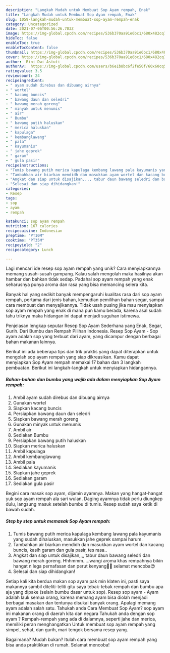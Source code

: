 ```yaml
---
description: "Langkah Mudah untuk Membuat Sop Ayam rempah, Enak"
title: "Langkah Mudah untuk Membuat Sop Ayam rempah, Enak"
slug: 1059-langkah-mudah-untuk-membuat-sop-ayam-rempah-enak
category: Uncategorized
date: 2021-07-06T00:56:26.703Z
image: https://img-global.cpcdn.com/recipes/536b370aa91e6bc1/680x482cq70/sop-ayam-rempah-foto-resep-utama.jpg
hideToc: false
enableToc: true
enableTocContent: false
thumbnail: https://img-global.cpcdn.com/recipes/536b370aa91e6bc1/680x482cq70/sop-ayam-rempah-foto-resep-utama.jpg
cover: https://img-global.cpcdn.com/recipes/536b370aa91e6bc1/680x482cq70/sop-ayam-rempah-foto-resep-utama.jpg
author:  Rini Dwi Astuti
authorAv:  https://img-global.cpcdn.com/users/b6e1b8bc6f2fe50f/60x60cq50/avatar.jpg
ratingvalue: 3.5
reviewcount: 24
recipeingredient:
- " ayam sudah direbus dan dibuang airnya"
- " wortel"
- " kacang buncis"
- " bawang daun dan seledri"
- " bawang merah goreng"
- " minyak untuk menumis"
- " air"
- " Bumbu"
- " bawang putih haluskan"
- " merica haluskan"
- " kapulaga"
- " kembanglawang"
- " pala"
- " kayumanis"
- " jahe geprek"
- " garam"
- " gula pasir"
recipeinstructions:
- "Tumis bawang putih merica kapulaga kembang lawang pala kayumanis yang sudah dihaluskan, masukkan jahe geprek sampai harum."
- "Tambahkan air biarkan mendidh dan masukkan ayam wortel dan kacang buncis, kasih garam dan gula pasir, tes rasa.."
- "Angkat dan siap untuk disajikan,,,, tabur daun bawang seledri dan bawang merah goreng. Hhhmmm.....wangi aroma khas rempahnya bikin hangat n lega pernafasan dan perut kenyang🤭😄 selamat mencoba😍"
- "Selesai dan siap dihidangkan!"
categories:
- Resep
tags:
- sop
- ayam
- rempah

katakunci: sop ayam rempah 
nutrition: 167 calories
recipecuisine: Indonesian
preptime: "PT10M"
cooktime: "PT35M"
recipeyield: "2"
recipecategory: Lunch

---
```



Lagi mencari ide resep sop ayam rempah yang unik? Cara menyiapkannya memang susah-susah gampang. Kalau salah mengolah maka hasilnya akan hambar dan bahkan tidak sedap. Padahal sop ayam rempah yang enak seharusnya punya aroma dan rasa yang bisa memancing selera kita.


Banyak hal yang sedikit banyak mempengaruhi kualitas rasa dari sop ayam rempah, pertama dari jenis bahan, kemudian pemilihan bahan segar, sampai cara membuat dan menyajikannya. Tidak usah pusing jika mau menyiapkan sop ayam rempah yang enak di mana pun kamu berada, karena asal sudah tahu triknya maka hidangan ini dapat menjadi suguhan istimewa.

Penjelasan lengkap seputar Resep Sop Ayam Sederhana yang Enak, Segar, Gurih. Dari Bumbu dan Rempah Pilihan Indonesia. Resep Sop Ayam - Sop ayam adalah sop yang terbuat dari ayam, yang dicampur dengan berbagai bahan makanan lainnya.


Berikut ini ada beberapa tips dan trik praktis yang dapat diterapkan untuk mengolah sop ayam rempah yang siap dikreasikan. Kamu dapat menyiapkan Sop Ayam rempah memakai 17 bahan dan 3 langkah pembuatan. Berikut ini langkah-langkah untuk menyiapkan hidangannya.

<!--inarticleads1-->

##### Bahan-bahan dan bumbu yang wajib ada dalam menyiapkan Sop Ayam rempah:

1. Ambil  ayam sudah direbus dan dibuang airnya
1. Gunakan  wortel
1. Siapkan  kacang buncis
1. Persiapkan  bawang daun dan seledri
1. Siapkan  bawang merah goreng
1. Gunakan  minyak untuk menumis
1. Ambil  air
1. Sediakan  Bumbu
1. Persiapkan  bawang putih haluskan
1. Siapkan  merica haluskan
1. Ambil  kapulaga
1. Ambil  kembanglawang
1. Ambil  pala
1. Sediakan  kayumanis
1. Siapkan  jahe geprek
1. Sediakan  garam
1. Sediakan  gula pasir


Begini cara masak sop ayam, dijamin ayamnya. Makan yang hangat-hangat yuk sop ayam rempah ala sari wulan. Daging ayamnya tidak perlu diungkep dulu, langsung masuk setelah bumbu di tumis. Resep sudah saya ketik di bawah sudah. 

<!--inarticleads2-->

##### Step by step untuk memasak Sop Ayam rempah:

1. Tumis bawang putih merica kapulaga kembang lawang pala kayumanis yang sudah dihaluskan, masukkan jahe geprek sampai harum.
1. Tambahkan air biarkan mendidh dan masukkan ayam wortel dan kacang buncis, kasih garam dan gula pasir, tes rasa..
1. Angkat dan siap untuk disajikan,,,, tabur daun bawang seledri dan bawang merah goreng. Hhhmmm.....wangi aroma khas rempahnya bikin hangat n lega pernafasan dan perut kenyang🤭😄 selamat mencoba😍
1. Selesai dan siap dihidangkan!

Setiap kali kita berdua makan sop ayam pak min klaten ini, pasti saya makannya sambil diteliti-teliti gitu saya tebak-tebak rempah dan bumbu apa aja yang dipake (selain bumbu dasar untuk sop). Resep sop ayam - Ayam adalah lauk semua orang, karena memang ayam bisa diolah menjadi berbagai masakan dan tentunya disukai banyak orang. Apalagi memang ayam adalah salah satu. Tahukah anda Cara Membuat Sop Ayam? sop ayam ini makanan orang di daerah kita dan negara Tahukah anda dengan sop ayam ? Rempah-rempah yang ada di dalamnya, seperti jahe dan merica, memiliki peran menghangatkan Untuk membuat sop ayam rempah yang simpel, sehat, dan gurih, mari tengok bersama resep yang. 

Bagaimana? Mudah bukan? Itulah cara membuat sop ayam rempah yang bisa anda praktikkan di rumah. Selamat mencoba!
